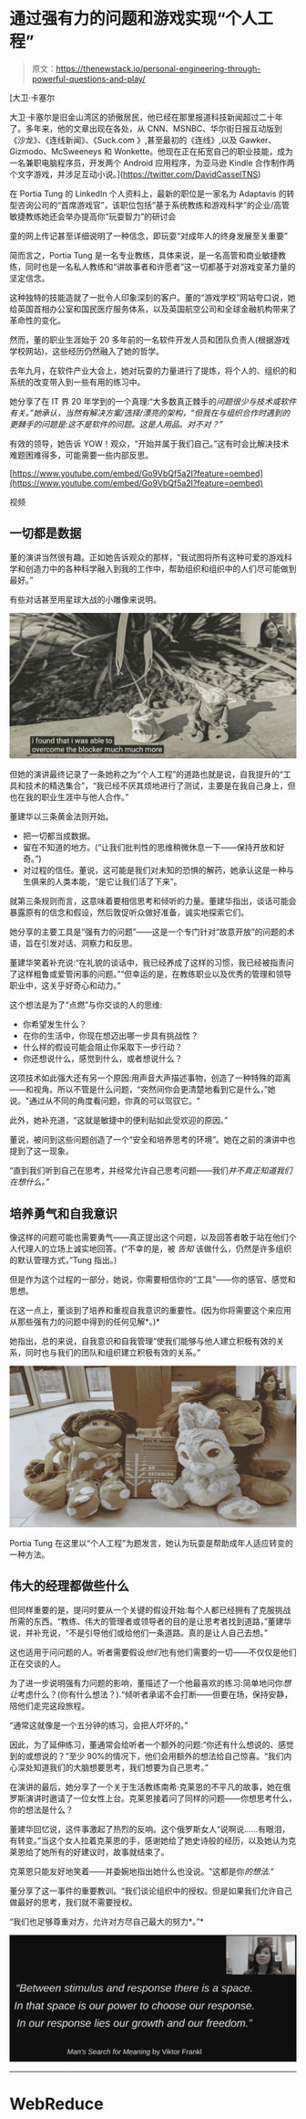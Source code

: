 # 通过强有力的问题和游戏实现“个人工程”

> 原文：<https://thenewstack.io/personal-engineering-through-powerful-questions-and-play/>

[](https://twitter.com/DavidCasselTNS)

 [大卫·卡塞尔

大卫·卡塞尔是旧金山湾区的骄傲居民，他已经在那里报道科技新闻超过二十年了。多年来，他的文章出现在各处，从 CNN、MSNBC、华尔街日报互动版到《沙龙》、《连线新闻》、《Suck.com 》,甚至最初的《连线》,以及 Gawker、Gizmodo、McSweeneys 和 Wonkette。他现在正在拓宽自己的职业技能，成为一名兼职电脑程序员，开发两个 Android 应用程序，为亚马逊 Kindle 合作制作两个文字游戏，并涉足互动小说。](https://twitter.com/DavidCasselTNS) [](https://twitter.com/DavidCasselTNS)

在 Portia Tung 的 LinkedIn 个人资料上，最新的职位是一家名为 Adaptavis 的转型咨询公司的“首席游戏官”，该职位包括“基于系统教练和游戏科学”的企业/高管敏捷教练她还会举办提高你“玩耍智力”的研讨会

童的网上传记甚至详细说明了一种信念，即玩耍“对成年人的终身发展至关重要”

简而言之，Portia Tung 是一名专业教练，具体来说，是一名高管和商业敏捷教练，同时也是一名私人教练和“讲故事者和许愿者”这一切都基于对游戏变革力量的坚定信念。

这种独特的技能造就了一批令人印象深刻的客户。董的“游戏学校”网站夸口说，她给英国首相办公室和国民医疗服务体系，以及英国航空公司和全球金融机构带来了革命性的变化。

然而，董的职业生涯始于 20 多年前的一名软件开发人员和团队负责人(根据游戏学校网站)，这些经历仍然融入了她的哲学。

去年九月，在软件产业大会上，她对玩耍的力量进行了提炼，将个人的、组织的和系统的改变带入到一些有用的练习中。

她分享了在 IT 界 20 年学到的一个真理:“大多数真正棘手的*问题很少与技术或软件有关。”她承认，当然有解决方案/选择/漂亮的架构，“但我在与组织合作时遇到的更棘手的问题是:这不是软件的问题。这是人用品。对不对？”*

有效的领导，她告诉 YOW！观众，“开始并属于我们自己。”这有时会比解决技术难题困难得多，可能需要一些内部反思。

[https://www.youtube.com/embed/Go9VbQf5a2I?feature=oembed](https://www.youtube.com/embed/Go9VbQf5a2I?feature=oembed)

视频

## 一切都是数据

董的演讲当然很有趣。正如她告诉观众的那样，“我试图将所有这种可爱的游戏科学和创造力中的各种科学融入到我的工作中，帮助组织和组织中的人们尽可能做到最好。”

有些对话甚至用星球大战的小雕像来说明。

![Screenshot from Portia Tung talk on Personal Engneering (with Star Wars figurines](img/0b8d6dc5856dd55c4362fec17a80e977.png)

但她的演讲最终记录了一条她称之为“个人工程”的道路也就是说，自我提升的“工具和技术的精选集合”，“我已经不厌其烦地进行了测试，主要是在我自己身上，但也在我的职业生涯中与他人合作。”

董建华以三条黄金法则开始。

*   把一切都当成数据。
*   留在不知道的地方。(“让我们批判性的思维稍微休息一下——保持开放和好奇。”)
*   对过程的信任。董说，这可能是我们对未知的恐惧的解药，她承认这是一种与生俱来的人类本能，“是它让我们活了下来”。

就第三条规则而言，这意味着要相信思考和倾听的力量。董建华指出，谈话可能会暴露原有的信念和假设，然后敦促听众做好准备，诚实地探索它们。

她分享的主要工具是“强有力的问题”——这是一个专门针对“故意开放”的问题的术语，旨在引发对话、洞察力和反思。

董建华笑着补充说:“在礼貌的谈话中，我已经养成了这样的习惯，我已经被指责问了这样粗鲁或爱管闲事的问题。”“但幸运的是，在教练职业以及优秀的管理和领导职业中，这关乎好奇心和动力。”

这个想法是为了“点燃”与你交谈的人的思维:

*   你希望发生什么？
*   在你的生活中，你现在想迈出哪一步具有挑战性？
*   什么样的假设可能会阻止你采取下一步行动？
*   你还想说什么，感觉到什么，或者想说什么？

这项技术如此强大还有另一个原因:用声音大声描述事物，创造了一种特殊的距离——和视角。所以不管是什么问题，“突然间你会更清楚地看到它是什么，”她说。"通过从不同的角度看问题，你真的可以驾驭它。"

此外，她补充道，“这就是敏捷中的便利贴如此受欢迎的原因。”

董说，被问到这些问题创造了一个“安全和培养思考的环境”。她在之前的演讲中也提到了这一现象。

“直到我们听到自己在思考，并经常允许自己思考问题——我们*并不真正知道我们在想什么。”*

## 培养勇气和自我意识

像这样的问题可能也需要勇气——真正提出这个问题，以及回答者敢于站在他们个人代理人的立场上诚实地回答。(“不幸的是，被 *告知* 该做什么，仍然是许多组织的默认管理方式，”Tung 指出。)

但是作为这个过程的一部分，她说，你需要相信你的“工具”——你的感官、感觉和思想。

在这一点上，董谈到了培养和重视自我意识的重要性。(因为你将需要这个来应用从那些强有力的问题中得到的任何见解*。)*

她指出，总的来说，自我意识和自我管理“使我们能够与他人建立积极有效的关系，同时也与我们的团队和组织建立积极有效的关系。”

![Screenshot from Portia Tung talk on Personal Engneering - On Becoming a Person, showing three stuffed animals surrounding the book "On Becoming a Person" at the center of the image and Tung's face in a screen insert in the upper right corner](img/8aba777fdc6be4568d997de5a3e2e5b7.png)

Portia Tung 在这里以“个人工程”为题发言，她认为玩耍是帮助成年人适应转变的一种方法。

## 伟大的经理都做些什么

但同样重要的是，提问时要从一个关键的假设开始:每个人都已经拥有了克服挑战所需的东西。“教练、伟大的管理者或领导者的目的是让思考者找到道路，”董建华说，并补充说，“不是引导他们或给他们一条道路。真的是让人自己去想。”

这也适用于问问题的人。听者需要假设*他们*也有他们需要的一切——不仅仅是他们正在交谈的人。

为了进一步说明强有力问题的影响，董描述了一个他最喜欢的练习:简单地问你*想让*考虑什么？(你有什么想法？).“倾听者承诺不会打断——但要在场，保持安静，陪他们走完这段旅程。

“通常这就像是一个五分钟的练习，会把人吓坏的。”

因此，为了延伸练习，董通常会给听者一个额外的问题:“你还有什么想说的、感觉到的或想说的？”至少 90%的情况下，他们会用额外的想法给自己惊喜。“我们内心深处知道我们的大脑想要思考，我们想要为自己思考。”

在演讲的最后，她分享了一个关于生活教练南希·克莱恩的不平凡的故事，她在俄罗斯演讲时邀请了一位女性上台。克莱恩接着问了同样的问题——你想思考什么，你的想法是什么？

董建华回忆说，这件事激起了热烈的反响。这个俄罗斯女人“说啊说……有眼泪，有转变。”当这个女人拉着克莱恩的手，感谢她给了她史诗般的经历，以及她认为克莱恩给了她所有的好建议时，故事就结束了。

克莱恩只能友好地笑着——并委婉地指出她什么也没说。"这都是你*的想法."*

董分享了这一事件的重要教训。“我们谈论组织中的授权。但是如果我们允许自己做最好的思考，我们就不需要授权。

“我们也足够尊重对方，允许对方尽自己最大的努力*。”*

![Screenshot from Portia Tung talk on Personal Engneering - Frankl quote](img/10d9bad9d423d3e39ac1719145b58db7.png)

* * *

# WebReduce

<svg viewBox="0 0 68 31" version="1.1" xmlns:xlink="http://www.w3.org/1999/xlink"><title>Group</title> <desc>Created with Sketch.</desc></svg>